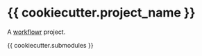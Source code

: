 # {{ cookiecutter.project_name }}

A [workflowr][] project.

[workflowr]: https://github.com/jdblischak/workflowr

{{ cookiecutter.submodules }}
